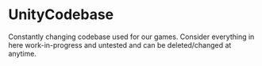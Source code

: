 # UnityCodebase
Constantly changing codebase used for our games.
Consider everything in here work-in-progress and untested and can be deleted/changed at anytime.
